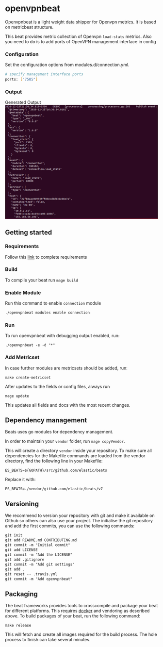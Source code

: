 # openvpnbeat

Openvpnbeat is a light weight data shipper for Openvpn metrics. It is based on metricbeat structure.

This beat provides metric collection of Openvpn `load-stats` metrics. Also you need to do is to add ports of OpenVPN management interface in config

### Configuration
Set the configuration options from modules.d/connection.yml.
```bash
# specify management interface ports
ports: ["7505"]
```

### Output
Generated Output
![Output](images/event.png)

## Getting started

### Requirements

Follow this [link](https://www.elastic.co/guide/en/beats/devguide/current/creating-beat-from-metricbeat.html) to complete requirements

### Build

To compile your beat run `mage build`

### Enable Module

Run this command to enable `connection` module
```bash
./openvpnbeat modules enable connection
```

### Run

To run openvpnbeat with debugging output enabled, run:
```
./openvpnbeat -e -d "*"
```
### Add Metricset

In case further modules are metricsets should be added, run:

```
make create-metricset
```

After updates to the fields or config files, always run

```
mage update
```

This updates all fields and docs with the most recent changes.

## Dependency management

Beats uses go modules for dependency management.

In order to maintain your `vendor` folder, run `mage copyVendor`.

This will create a directory `vendor` inside your repository. To make sure all dependencies for the Makefile commands are loaded from the vendor directory, find the following line in your Makefile:

```
ES_BEATS=${GOPATH}/src/github.com/elastic/beats
```

Replace it with:
```
ES_BEATS=./vendor/github.com/elastic/beats/v7
```


## Versioning

We recommend to version your repository with git and make it available on Github so others can also use your project. The initialise the git repository and add the first commits, you can use the following commands:

```
git init
git add README.md CONTRIBUTING.md
git commit -m "Initial commit"
git add LICENSE
git commit -m "Add the LICENSE"
git add .gitignore
git commit -m "Add git settings"
git add .
git reset -- .travis.yml
git commit -m "Add openvpnbeat"
```

## Packaging

The beat frameworks provides tools to crosscompile and package your beat for different platforms. This requires [docker](https://www.docker.com/) and vendoring as described above. To build packages of your beat, run the following command:

```
make release
```

This will fetch and create all images required for the build process. The hole process to finish can take several minutes.
